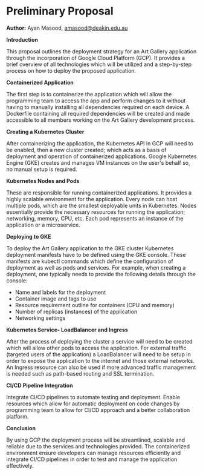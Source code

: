 ﻿# Preliminary Proposal

**Author:** Ayan Masood, amasood@deakin.edu.au

**Introduction**

This proposal outlines the deployment strategy for an Art Gallery application through the
incorporation of Google Cloud Platform (GCP). It provides a brief overview of all technologies which
will be utilized and a step-by-step process on how to deploy the proposed application.

**Containerized Application**

The first step is to containerize the application which will allow the programming team to access
the app and perform changes to it without having to manually installing all dependencies required on
each device. A Dockerfile containing all required dependencies will be created and made accessible
to all members working on the Art Gallery development process.

**Creating a Kubernetes Cluster**

After containerizing the application, the Kubernetes API in GCP will need to be enabled, then a new
cluster created; which acts as a basis of deployment and operation of containerized applications.
Google Kubernetes Engine (GKE) creates and manages VM instances on the user's behalf so, no manual
setup is required.

**Kubernetes Nodes and Pods**

These are responsible for running containerized applications. It provides a highly scalable
environment for the application. Every node can host multiple pods, which are the smallest
deployable units in Kubernetes. Nodes essentially provide the necessary resources for running the
application; networking, memory, CPU, etc. Each pod represents an instance of the application or a
microservice.

**Deploying to GKE**

To deploy the Art Gallery application to the GKE cluster Kubernetes deployment manifests have to be
defined using the GKE console. These manifests are kubectl commands which define the configuration
of deployment as well as pods and services. For example, when creating a deployment, one typically
needs to provide the following details through the console:

- Name and labels for the deployment
- Container image and tags to use
- Resource requirement outline for containers (CPU and memory)
- Number of replicas (instances) of the application
- Networking settings

**Kubernetes Service- LoadBalancer and Ingress**

After the process of deploying the cluster a service will need to be created which will allow other
pods to access the application. For external traffic (targeted users of the application) a
LoadBalancer will need to be setup in order to expose the application to the internet and those
external networks. An Ingress resource can also be used if more advanced traffic management is
needed such as path-based routing and SSL termination.

**CI/CD Pipeline Integration**

Integrate CI/CD pipelines to automate testing and deployment. Enable resources which allow for
automatic deployment on code changes by programming team to allow for CI/CD approach and a better
collaboration platform.

**Conclusion**

By using GCP the deployment process will be streamlined, scalable and reliable due to the services
and technologies provided. The containerized environment ensure developers can manage resources
efficiently and integrate CI/CD pipelines in order to test and manage the application effectively.
